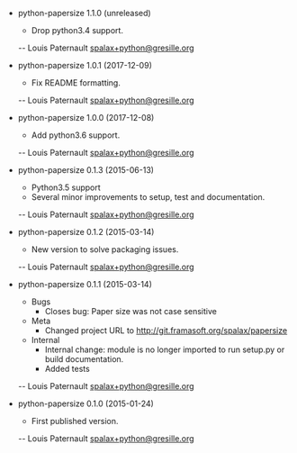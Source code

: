 * python-papersize 1.1.0 (unreleased)

    * Drop python3.4 support.

    -- Louis Paternault <spalax+python@gresille.org>

* python-papersize 1.0.1 (2017-12-09)

    * Fix README formatting.

    -- Louis Paternault <spalax+python@gresille.org>

* python-papersize 1.0.0 (2017-12-08)

    * Add python3.6 support.

    -- Louis Paternault <spalax+python@gresille.org>

* python-papersize 0.1.3 (2015-06-13)

    * Python3.5 support
    * Several minor improvements to setup, test and documentation.

    -- Louis Paternault <spalax+python@gresille.org>

* python-papersize 0.1.2 (2015-03-14)

    * New version to solve packaging issues.

    -- Louis Paternault <spalax+python@gresille.org>

* python-papersize 0.1.1 (2015-03-14)

    * Bugs
        * Closes bug: Paper size was not case sensitive
    * Meta
        * Changed project URL to http://git.framasoft.org/spalax/papersize
    * Internal
        * Internal change: module is no longer imported to run setup.py or build
          documentation.
        * Added tests

    -- Louis Paternault <spalax+python@gresille.org>

* python-papersize 0.1.0 (2015-01-24)

    * First published version.

    -- Louis Paternault <spalax+python@gresille.org>
